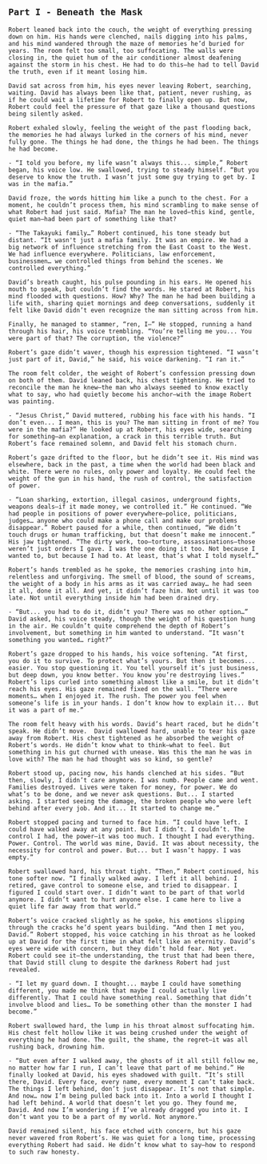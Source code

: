 ## `Part I - Beneath the Mask`

  `Robert leaned back into the couch, the weight of everything pressing down on him. His hands were clenched, nails digging into his palms, and his mind wandered through the maze of memories he’d buried for years. The room felt too small, too suffocating. The walls were closing in, the quiet hum of the air conditioner almost deafening against the storm in his chest. He had to do this—he had to tell David the truth, even if it meant losing him.`

  `David sat across from him, his eyes never leaving Robert, searching, waiting. David has always been like that, patient, never rushing, as if he could wait a lifetime for Robert to finally open up. But now, Robert could feel the pressure of that gaze like a thousand questions being silently asked.`

  `Robert exhaled slowly, feeling the weight of the past flooding back, the memories he had always lurked in the corners of his mind, never fully gone. The things he had done, the things he had been. The things he had become.`

  `- “I told you before, my life wasn’t always this... simple,” Robert began, his voice low. He swallowed, trying to steady himself. “But you deserve to know the truth. I wasn’t just some guy trying to get by. I was in the mafia.”`

  `David froze, the words hitting him like a punch to the chest. For a moment, he couldn’t process them, his mind scrambling to make sense of what Robert had just said. Mafia? The man he loved—this kind, gentle, quiet man—had been part of something like that?`

  `- “The Takayuki family…” Robert continued, his tone steady but distant. “It wasn't just a mafia family. It was an empire. We had a big network of influence stretching from the East Coast to the West. We had influence everywhere. Politicians, law enforcement, businessmen… we controlled things from behind the scenes. We controlled everything.”`

  `David’s breath caught, his pulse pounding in his ears. He opened his mouth to speak, but couldn’t find the words. He stared at Robert, his mind flooded with questions. How? Why? The man he had been building a life with, sharing quiet mornings and deep conversations, suddenly it felt like David didn’t even recognize the man sitting across from him.`

  `Finally, he managed to stammer, “ren, I—” He stopped, running a hand through his hair, his voice trembling. “You’re telling me you... You were part of that? The corruption, the violence?”`

  `Robert’s gaze didn’t waver, though his expression tightened. “I wasn’t just part of it, David,” he said, his voice darkening. “I ran it.”`

  `The room felt colder, the weight of Robert’s confession pressing down on both of them. David leaned back, his chest tightening. He tried to reconcile the man he knew—the man who always seemed to know exactly what to say, who had quietly become his anchor—with the image Robert was painting.`

  `- “Jesus Christ,” David muttered, rubbing his face with his hands. “I don’t even... I mean, this is you? The man sitting in front of me? You were in the mafia?” He looked up at Robert, his eyes wide, searching for something—an explanation, a crack in this terrible truth. But Robert’s face remained solemn, and David felt his stomach churn.`

  `Robert’s gaze drifted to the floor, but he didn’t see it. His mind was elsewhere, back in the past, a time when the world had been black and white. There were no rules, only power and loyalty. He could feel the weight of the gun in his hand, the rush of control, the satisfaction of power.`

  `- “Loan sharking, extortion, illegal casinos, underground fights, weapons deals—if it made money, we controlled it.” He continued. “We had people in positions of power everywhere—police, politicians, judges… anyone who could make a phone call and make our problems disappear.” Robert paused for a while, then continued, “We didn’t touch drugs or human trafficking, but that doesn’t make me innocent.” His jaw tightened. “The dirty work, too—torture, assassinations—those weren’t just orders I gave. I was the one doing it too. Not because I wanted to, but because I had to. At least, that’s what I told myself…”`

 `Robert’s hands trembled as he spoke, the memories crashing into him, relentless and unforgiving. The smell of blood, the sound of screams, the weight of a body in his arms as it was carried away… he had seen it all, done it all. And yet, it didn’t faze him. Not until it was too late. Not until everything inside him had been drained dry.`

  `- “But... you had to do it, didn’t you? There was no other option…” David asked, his voice steady, though the weight of his question hung in the air. He couldn’t quite comprehend the depth of Robert’s involvement, but something in him wanted to understand. “It wasn’t something you wanted… right?”`

  `Robert’s gaze dropped to his hands, his voice softening. “At first, you do it to survive. To protect what’s yours. But then it becomes... easier. You stop questioning it. You tell yourself it’s just business, but deep down, you know better. You know you’re destroying lives.” Robert’s lips curled into something almost like a smile, but it didn’t reach his eyes. His gaze remained fixed on the wall. “There were moments… when I enjoyed it. The rush. The power you feel when someone’s life is in your hands. I don’t know how to explain it... But it was a part of me.”`

  `The room felt heavy with his words. David’s heart raced, but he didn’t speak. He didn’t move.  David swallowed hard, unable to tear his gaze away from Robert. His chest tightened as he absorbed the weight of Robert’s words. He didn’t know what to think—what to feel. But something in his gut churned with unease. Was this the man he was in love with? The man he had thought was so kind, so gentle?`

  `Robert stood up, pacing now, his hands clenched at his sides. “But then, slowly, I didn’t care anymore. I was numb. People came and went. Families destroyed. Lives were taken for money, for power. We do what’s to be done, and we never ask questions. But... I started asking. I started seeing the damage, the broken people who were left behind after every job. And it... It started to change me.”`

  `Robert stopped pacing and turned to face him. “I could have left. I could have walked away at any point. But I didn’t. I couldn’t. The control I had, the power—it was too much. I thought I had everything. Power. Control. The world was mine, David. It was about necessity, the necessity for control and power. But... but I wasn’t happy. I was empty.”`

  `Robert swallowed hard, his throat tight. “Then,” Robert continued, his tone softer now. “I finally walked away. I left it all behind. I retired, gave control to someone else, and tried to disappear. I figured I could start over. I didn’t want to be part of that world anymore. I didn’t want to hurt anyone else. I came here to live a quiet life far away from that world.”`

  `Robert’s voice cracked slightly as he spoke, his emotions slipping through the cracks he’d spent years building. “And then I met you, David.” Robert stopped, his voice catching in his throat as he looked up at David for the first time in what felt like an eternity. David’s eyes were wide with concern, but they didn’t hold fear. Not yet. Robert could see it—the understanding, the trust that had been there, that David still clung to despite the darkness Robert had just revealed.`

  `- “I let my guard down. I thought... maybe I could have something different, you made me think that maybe I could actually live differently. That I could have something real. Something that didn’t involve blood and lies… To be something other than the monster I had become.”`

  `Robert swallowed hard, the lump in his throat almost suffocating him. His chest felt hollow like it was being crushed under the weight of everything he had done. The guilt, the shame, the regret—it was all rushing back, drowning him.`

  `- “But even after I walked away, the ghosts of it all still follow me, no matter how far I run, I can’t leave that part of me behind.” He finally looked at David, his eyes shadowed with guilt. “It’s still there, David. Every face, every name, every moment I can’t take back. The things I left behind, don’t just disappear. It’s not that simple. And now… now I’m being pulled back into it. Into a world I thought I had left behind. A world that doesn’t let you go. They found me, David. And now I’m wondering if I’ve already dragged you into it. I don’t want you to be a part of my world. Not anymore.”`

  `David remained silent, his face etched with concern, but his gaze never wavered from Robert’s. He was quiet for a long time, processing everything Robert had said. He didn’t know what to say—how to respond to such raw honesty.`
